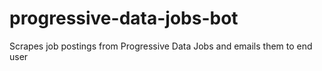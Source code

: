 # progressive-data-jobs-bot
Scrapes job postings from Progressive Data Jobs and emails them to end user

